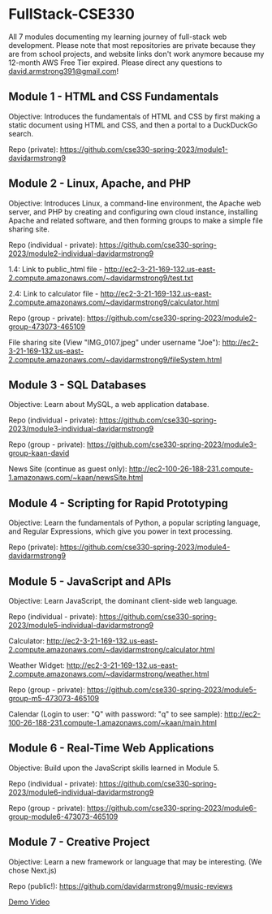 # FullStack-CSE330
All 7 modules documenting my learning journey of full-stack web development. Please note that most repositories are private because they are from school projects, and website links don't work anymore because my 12-month AWS Free Tier expired. Please direct any questions to david.armstrong391@gmail.com!

## Module 1 - HTML and CSS Fundamentals
Objective: Introduces the fundamentals of HTML and CSS by first making a static document using HTML and CSS, and then a portal to a DuckDuckGo search.

Repo (private): https://github.com/cse330-spring-2023/module1-davidarmstrong9

## Module 2 - Linux, Apache, and PHP
Objective: Introduces Linux, a command-line environment, the Apache web server, and PHP by creating and configuring own cloud instance, installing Apache and related software, and then forming groups to make a simple file sharing site.

Repo (individual - private): https://github.com/cse330-spring-2023/module2-individual-davidarmstrong9

1.4: Link to public_html file - http://ec2-3-21-169-132.us-east-2.compute.amazonaws.com/~davidarmstrong9/test.txt

2.4: Link to calculator file - http://ec2-3-21-169-132.us-east-2.compute.amazonaws.com/~davidarmstrong9/calculator.html

Repo (group - private): https://github.com/cse330-spring-2023/module2-group-473073-465109

File sharing site (View "IMG_0107.jpeg" under username "Joe"): http://ec2-3-21-169-132.us-east-2.compute.amazonaws.com/~davidarmstrong9/fileSystem.html

## Module 3 - SQL Databases
Objective: Learn about MySQL, a web application database.

Repo (individual - private): https://github.com/cse330-spring-2023/module3-individual-davidarmstrong9

Repo (group - private): https://github.com/cse330-spring-2023/module3-group-kaan-david

News Site (continue as guest only): http://ec2-100-26-188-231.compute-1.amazonaws.com/~kaan/newsSite.html

## Module 4 - Scripting for Rapid Prototyping
Objective: Learn the fundamentals of Python, a popular scripting language, and Regular Expressions, which give you power in text processing.

Repo (private): https://github.com/cse330-spring-2023/module4-davidarmstrong9

## Module 5 - JavaScript and APIs
Objective: Learn JavaScript, the dominant client-side web language.

Repo (individual - private): https://github.com/cse330-spring-2023/module5-individual-davidarmstrong9

Calculator: http://ec2-3-21-169-132.us-east-2.compute.amazonaws.com/~davidarmstrong/calculator.html

Weather Widget: http://ec2-3-21-169-132.us-east-2.compute.amazonaws.com/~davidarmstrong/weather.html

Repo (group - private): https://github.com/cse330-spring-2023/module5-group-m5-473073-465109

Calendar (Login to user: "Q" with password: "q" to see sample): http://ec2-100-26-188-231.compute-1.amazonaws.com/~kaan/main.html

## Module 6 - Real-Time Web Applications
Objective: Build upon the JavaScript skills learned in Module 5.

Repo (individual - private): https://github.com/cse330-spring-2023/module6-individual-davidarmstrong9

Repo (group - private): https://github.com/cse330-spring-2023/module6-group-module6-473073-465109

## Module 7 - Creative Project
Objective: Learn a new framework or language that may be interesting. (We chose Next.js)

Repo (public!): https://github.com/davidarmstrong9/music-reviews

[Demo Video](https://github.com/davidarmstrong9/music-reviews/assets/54511889/ac682959-4280-4a7c-bf9a-583163cdba85)
